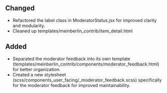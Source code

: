 ## Changed

- Refactored the label class in ModeratorStatus.jsx for improved clarity and modularity.
- Cleaned up templates/meinberlin_contrib/item_detail.html

## Added
- Separated the moderator feedback into its own template (templates/meinberlin_contrib/components/moderator_feedback.html) for better organization.
- Created a new stylesheet (scss/components_user_facing/_moderator_feedback.scss) specifically for the moderator feedback for improved maintainability.